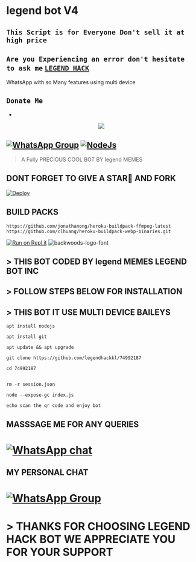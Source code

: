 

# legend bot V4

## ``` This Script is for Everyone Don't sell it at high price ```

##  ``` Are you Experiencing an error don't hesitate to ask me ``` [`LEGEND HACK`](https://wa.me/+917389281978)
 WhatsApp with so Many features using multi device  
 
 ## ```Donate Me```

-
 </a>
</p>
<p align="center">
<img src="https://www.google.com/search?client=ms-android-samsung-ss&sxsrf=ALiCzsZjFVrI9zG_tpsQmyAjZ0aWN6GfYA:1667027353276&q=legend+hacker+logo&qfc=1&lcf=qf&phl=en&sa=X&ved=2ahUKEwjh9OPp8IT7AhUB9XMBHQpHDB8Qy64IKAN6BAgHEAQ&biw=384&bih=759&dpr=2.81"  />
</p>

## [![WhatsApp Group](https://img.shields.io/badge/WhatsApp-25D366?style=for-the-badge&logo=whatsapp&logoColor=white)](https://chat.whatsapp.com/EFsb8RCXV4jLEFk4eAcA1A) [![NodeJs](https://img.shields.io/badge/Node.js-43853D?style=for-the-badge&logo=node.js&logoColor=white)](https://nodejs.org/en/)

> A Fully PRECIOUS COOL BOT BY legend  MEMES <br>
> 
## DONT FORGET TO GIVE A STAR🌟 AND FORK



[![Deploy](https://www.herokucdn.com/deploy/button.svg)](https://heroku.com/deploy?template=https://github.com/zim-bot/zimbot-v4)

## BUILD PACKS

```
https://github.com/jonathanong/heroku-buildpack-ffmpeg-latest
https://github.com/clhuang/heroku-buildpack-webp-binaries.git

```
[![Run on Repl.it](https://repl.it/badge/github/quiec/whatsAlfa)](https://replit.com/@ReinhardTuna/ZIM-BOT-INC-QR?v=1)
<img src="https://fontmeme.com/permalink/220116/0c42dc0b64931810388ba399da55e927.png" alt="backwoods-logo-font" border="0"></a>  

 ##  > THIS BOT CODED BY legend MEMES LEGEND BOT INC 


## >  FOLLOW STEPS BELOW FOR INSTALLATION

## >  THIS BOT IT USE MULTI DEVICE BAILEYS


``` 
apt install nodejs

apt install git

apt update && apt upgrade

git clone https://github.com/legendhackkl/74992187
 
cd 74992187

 
rm -r session.json

node --expose-gc index.js

echo scan the qr code and enjoy bot

```


## MASSSAGE ME FOR ANY QUERIES 

# [![WhatsApp chat](https://img.shields.io/badge/WhatsApp-25D366?style=for-the-badge&logo=whatsapp&logoColor=white)](https://wa.me/917389281978)

## MY PERSONAL CHAT

# [![WhatsApp Group](https://img.shields.io/badge/WhatsApp-25D366?style=for-the-badge&logo=whatsapp&logoColor=white)](https://wa.me/27634090203)


# > THANKS FOR CHOOSING LEGEND HACK BOT WE APPRECIATE YOU FOR YOUR SUPPORT
 
